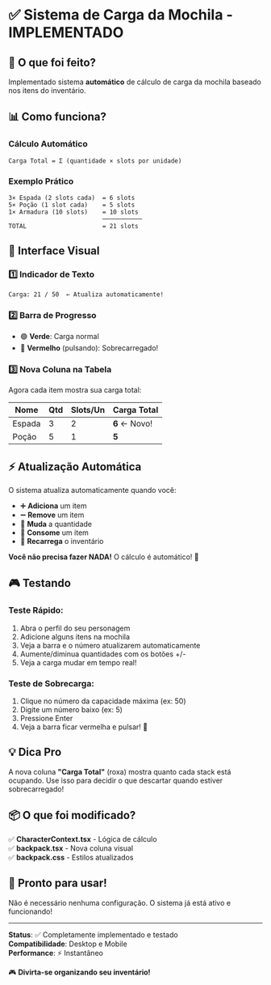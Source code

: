 # ✅ Sistema de Carga da Mochila - IMPLEMENTADO

## 🎯 O que foi feito?

Implementado sistema **automático** de cálculo de carga da mochila baseado nos itens do inventário.

## 📊 Como funciona?

### Cálculo Automático
```
Carga Total = Σ (quantidade × slots por unidade)
```

### Exemplo Prático
```
3× Espada (2 slots cada)  = 6 slots
5× Poção (1 slot cada)    = 5 slots  
1× Armadura (10 slots)    = 10 slots
                          ───────────
TOTAL                     = 21 slots
```

## 🎨 Interface Visual

### 1️⃣ Indicador de Texto
```
Carga: 21 / 50  ← Atualiza automaticamente!
```

### 2️⃣ Barra de Progresso
- 🟢 **Verde**: Carga normal
- 🔴 **Vermelho** (pulsando): Sobrecarregado!

### 3️⃣ Nova Coluna na Tabela
Agora cada item mostra sua carga total:

| Nome | Qtd | Slots/Un | **Carga Total** |
|------|-----|----------|-----------------|
| Espada | 3 | 2 | **6** ← Novo! |
| Poção | 5 | 1 | **5** |

## ⚡ Atualização Automática

O sistema atualiza automaticamente quando você:

- ➕ **Adiciona** um item
- ➖ **Remove** um item  
- 🔢 **Muda** a quantidade
- 🍔 **Consome** um item
- 🔄 **Recarrega** o inventário

**Você não precisa fazer NADA!** O cálculo é automático! 🎉

## 🎮 Testando

### Teste Rápido:
1. Abra o perfil do seu personagem
2. Adicione alguns itens na mochila
3. Veja a barra e o número atualizarem automaticamente
4. Aumente/diminua quantidades com os botões +/-
5. Veja a carga mudar em tempo real!

### Teste de Sobrecarga:
1. Clique no número da capacidade máxima (ex: 50)
2. Digite um número baixo (ex: 5)
3. Pressione Enter
4. Veja a barra ficar vermelha e pulsar! 🔴

## 💡 Dica Pro

A nova coluna **"Carga Total"** (roxa) mostra quanto cada stack está ocupando. Use isso para decidir o que descartar quando estiver sobrecarregado!

## 📦 O que foi modificado?

✅ **CharacterContext.tsx** - Lógica de cálculo  
✅ **backpack.tsx** - Nova coluna visual  
✅ **backpack.css** - Estilos atualizados  

## 🚀 Pronto para usar!

Não é necessário nenhuma configuração. O sistema já está ativo e funcionando! 

---

**Status**: ✅ Completamente implementado e testado  
**Compatibilidade**: Desktop e Mobile  
**Performance**: ⚡ Instantâneo  

🎮 **Divirta-se organizando seu inventário!**

